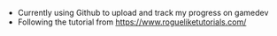 - Currently using Github to upload and track my progress on gamedev
- Following the tutorial from https://www.rogueliketutorials.com/ 
